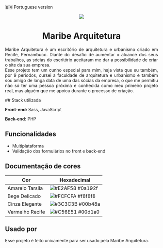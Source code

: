 🇧🇷 Portuguese version

<div align="center">
    <img src="https://i.ibb.co/Np2W5xM/68747470733a2f2f692e6962622e636f2f42776b4e574b772f66617669636f6e2e706e67.png">
</div>
<h1 align="center">Maribe Arquitetura</h1>
<p align="justify">
    Maribe Arquitetura é um escritório de arquitetura e urbanismo criado em Recife, Pernambuco. Diante do desafio de aumentar o alcance dos seus trabalhos, as sócias do escritório aceitaram me dar a possibilidade de criar o site da sua empresa.
    <br />
    Esse projeto tem um cunho especial para mim, haja vista que eu também, por 9 períodos, cursei a faculdade de arquitetura e urbanismo e também sou amigo de longa data de uma das sócias da empresa, o que me permitiu não só ter uma pessoa próxima e conhecida como meu primeiro projeto real, mas alguém que me apoiou durante o processo de criação.
</p>
## Stack utilizada

**Front-end:** Sass, JavaScript

**Back-end:** PHP


## Funcionalidades

- Multiplataforma
- Validação dos formulários no front e back-end

## Documentação de cores

| Cor               | Hexadecimal                                                |
| ----------------- | ---------------------------------------------------------------- |
| Amarelo Tarsila       | ![#E2AF58](https://via.placeholder.com/10/E2AF58?text=+) #0a192f |
| Bege Delicado       | ![#FCFCFA](https://via.placeholder.com/10/FCFCFA?text=+) #f8f8f8 |
| Cinza Elegante       | ![#3C3C3B](https://via.placeholder.com/10/3C3C3B?text=+) #00b48a |
| Vermelho Recife       | ![#C56E51](https://via.placeholder.com/10/C56E51?text=+) #00d1a0 |


## Usado por

Esse projeto é feito unicamente para ser usado pela Maribe Arquitetura.

